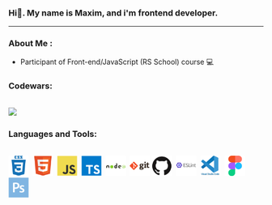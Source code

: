 ### Hi👋. My name is Maxim, and i'm frontend developer.

---

### About Me :
- Participant of Front-end/JavaScript (RS School) course 💻



### Codewars:
<br/>[<img src="https://www.codewars.com/users/rsschool_maxim545/badges/large">](https://www.codewars.com/)

### Languages and Tools:
<br/>
<div>
  <img src="https://github.com/devicons/devicon/blob/master/icons/css3/css3-plain-wordmark.svg"  title="CSS3" alt="CSS" width="auto" height="40"/>&nbsp;
  <img src="https://github.com/devicons/devicon/blob/master/icons/html5/html5-original.svg" title="HTML5" alt="HTML" width="auto" height="40"/>&nbsp;
  <img src="https://github.com/devicons/devicon/blob/master/icons/javascript/javascript-original.svg" title="JavaScript" alt="JavaScript" width="auto" height="40"/>&nbsp;
  <img src="https://github.com/devicons/devicon/blob/master/icons/typescript/typescript-original.svg" title="TypeScript"  alt="TypeScript" width="auto" height="40"/>&nbsp;
  <img src="https://github.com/devicons/devicon/blob/master/icons/nodejs/nodejs-original-wordmark.svg" title="NodeJS" alt="NodeJS" width="auto" height="40"/>&nbsp;
  <img src="https://github.com/devicons/devicon/blob/master/icons/git/git-original-wordmark.svg" title="Git" **alt="Git" width="auto" height="40"/>
  <img src="https://github.com/devicons/devicon/blob/master/icons/github/github-original.svg" title="github"  alt="github" width="auto" height="40"/>&nbsp;
  <img src="https://github.com/devicons/devicon/blob/master/icons/eslint/eslint-original-wordmark.svg" title="ESLint"  alt="ESLint" width="auto" height="40"/>&nbsp;
  <img src="https://github.com/devicons/devicon/blob/master/icons/vscode/vscode-original-wordmark.svg" title="vscode"  alt="vscode" width="auto" height="40"/>&nbsp;
  <img src="https://github.com/devicons/devicon/blob/master/icons/figma/figma-original.svg" title="figma"  alt="figma" width="auto" height="40"/>&nbsp;
  <img src="https://github.com/devicons/devicon/blob/master/icons/photoshop/photoshop-plain.svg" title="photoshop"  alt="photoshop" width="auto" height="40"/>&nbsp;
</div>
<br/>



<!--
**maxim545/maxim545** is a ✨ _special_ ✨ repository because its `README.md` (this file) appears on your GitHub profile.

Here are some ideas to get you started:

- 🔭 I’m currently working on ...
- 🌱 I’m currently learning ...
- 👯 I’m looking to collaborate on ...
- 🤔 I’m looking for help with ...
- 💬 Ask me about ...
- 📫 How to reach me: ...
- 😄 Pronouns: ...
- ⚡ Fun fact: ...
-->
